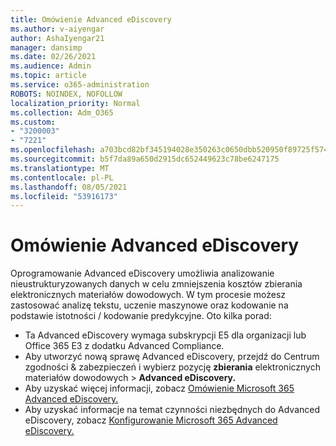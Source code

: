 ```yaml
---
title: Omówienie Advanced eDiscovery
ms.author: v-aiyengar
author: AshaIyengar21
manager: dansimp
ms.date: 02/26/2021
ms.audience: Admin
ms.topic: article
ms.service: o365-administration
ROBOTS: NOINDEX, NOFOLLOW
localization_priority: Normal
ms.collection: Adm_O365
ms.custom:
- "3200003"
- "7221"
ms.openlocfilehash: a703bcd82bf345194028e350263c0650dbb520950f89725f57442c9c8c22035c
ms.sourcegitcommit: b5f7da89a650d2915dc652449623c78be6247175
ms.translationtype: MT
ms.contentlocale: pl-PL
ms.lasthandoff: 08/05/2021
ms.locfileid: "53916173"
---
```

# <a name="overview-of-advanced-ediscovery"></a>Omówienie Advanced eDiscovery

Oprogramowanie Advanced eDiscovery umożliwia analizowanie nieustrukturyzowanych danych w celu zmniejszenia kosztów zbierania elektronicznych materiałów dowodowych. W tym procesie możesz zastosować analizę tekstu, uczenie maszynowe oraz kodowanie na podstawie istotności / kodowanie predykcyjne. Oto kilka porad:

- Ta Advanced eDiscovery wymaga subskrypcji E5 dla organizacji lub Office 365 E3 z dodatku Advanced Compliance.
- Aby utworzyć nową sprawę Advanced eDiscovery, przejdź [](https://go.microsoft.com/fwlink/p/?linkid=2077143) do Centrum zgodności & zabezpieczeń i wybierz pozycję **zbierania** elektronicznych materiałów dowodowych  >  **Advanced eDiscovery.**
- Aby uzyskać więcej informacji, zobacz [Omówienie Microsoft 365 Advanced eDiscovery.](https://go.microsoft.com/fwlink/?linkid=2101588)
- Aby uzyskać informacje na temat czynności niezbędnych do Advanced eDiscovery, zobacz [Konfigurowanie Microsoft 365 Advanced eDiscovery.](https://go.microsoft.com/fwlink/?linkid=2122672)